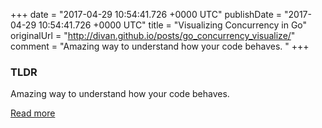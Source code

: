 +++
date = "2017-04-29 10:54:41.726 +0000 UTC"
publishDate = "2017-04-29 10:54:41.726 +0000 UTC"
title = "Visualizing Concurrency in Go"
originalUrl = "http://divan.github.io/posts/go_concurrency_visualize/"
comment = "Amazing way to understand how your code behaves. "
+++

### TLDR

Amazing way to understand how your code behaves.

[Read more](http://divan.github.io/posts/go_concurrency_visualize/)
